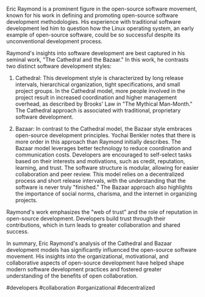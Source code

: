 Eric Raymond is a prominent figure in the open-source software movement, known for his work in defining and promoting open-source software development methodologies. His experience with traditional software development led him to question how the Linux operating system, an early example of open-source software, could be so successful despite its unconventional development process.

Raymond's insights into software development are best captured in his seminal work, "The Cathedral and the Bazaar." In this work, he contrasts two distinct software development styles:

1. Cathedral: This development style is characterized by long release intervals, hierarchical organization, tight specifications, and small project groups. In the Cathedral model, more people involved in the project result in increased coordination and higher management overhead, as described by Brooks' Law in "The Mythical Man-Month." The Cathedral approach is associated with traditional, proprietary software development.

2. Bazaar: In contrast to the Cathedral model, the Bazaar style embraces open-source development principles. Yochai Benkler notes that there is more order in this approach than Raymond initially describes. The Bazaar model leverages better technology to reduce coordination and communication costs. Developers are encouraged to self-select tasks based on their interests and motivations, such as credit, reputation, learning, and trust. The software structure is modular, allowing for easier collaboration and peer review. This model relies on a decentralized process and short release intervals, with the understanding that the software is never truly "finished." The Bazaar approach also highlights the importance of social norms, charisma, and the internet in organizing projects.

Raymond's work emphasizes the "web of trust" and the role of reputation in open-source development. Developers build trust through their contributions, which in turn leads to greater collaboration and shared success.

In summary, Eric Raymond's analysis of the Cathedral and Bazaar development models has significantly influenced the open-source software movement. His insights into the organizational, motivational, and collaborative aspects of open-source development have helped shape modern software development practices and fostered greater understanding of the benefits of open collaboration.

<!-- Keywords -->
#developers #collaboration #organizational #decentralized
<!-- /Keywords -->

